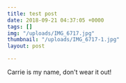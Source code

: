 ```yaml
---
title: test post
date: 2018-09-21 04:37:05 +0000
tags: []
img: "/uploads/IMG_6717.jpg"
thumbnail: "/uploads/IMG_6717-1.jpg"
layout: post

---
```

Carrie is my name, don't wear it out!